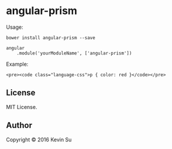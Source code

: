 # angular-prism
Usage:
```
bower install angular-prism --save
```
```
angular
    .module('yourModuleName', ['angular-prism'])
```

Example:

```
<pre><code class="language-css">p { color: red }</code></pre>
```
## License
MIT License.

## Author
Copyright © 2016 Kevin Su
